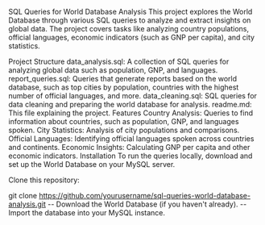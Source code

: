SQL Queries for World Database Analysis
This project explores the World Database through various SQL queries to analyze and extract insights on global data. The project covers tasks like analyzing country populations, official languages, economic indicators (such as GNP per capita), and city statistics.

Project Structure
data_analysis.sql: A collection of SQL queries for analyzing global data such as population, GNP, and languages.
report_queries.sql: Queries that generate reports based on the world database, such as top cities by population, countries with the highest number of official languages, and more.
data_cleaning.sql: SQL queries for data cleaning and preparing the world database for analysis.
readme.md: This file explaining the project.
Features
Country Analysis: Queries to find information about countries, such as population, GNP, and languages spoken.
City Statistics: Analysis of city populations and comparisons.
Official Languages: Identifying official languages spoken across countries and continents.
Economic Insights: Calculating GNP per capita and other economic indicators.
Installation
To run the queries locally, download and set up the World Database on your MySQL server.

Clone this repository:

git clone https://github.com/yourusername/sql-queries-world-database-analysis.git
-- Download the World Database (if you haven't already).
-- Import the database into your MySQL instance.
